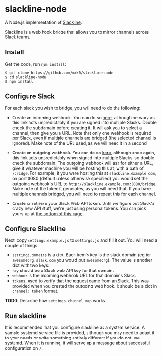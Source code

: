 slackline-node
==============

A Node.js implementation of [Slackline](https://github.com/ernesto-jimenez/slackline).

Slackline is a web hook bridge that allows you to mirror channels across Slack teams.

## Install
Get the code, run `npm install`:
```
$ git clone https://github.com/mxk0/slackline-node
$ cd slackline-node
$ npm install
```

## Configure Slack
For each slack you wish to bridge, you will need to do the following:
* Create an incoming webhook. You can do so [here](https://www.slack.com/services/new/incoming-webhook), although be wary as this link acts unpredictably if you are signed into multiple Slacks. Double check the subdomain before creating it. It will ask you to select a channel, then give you a URL. Note that only one webhook is required per Slack, even if multiple channels are bridged (the selected channel is ignored). Make note of the URL used, as we will need it in a second.

* Create an outgoing webhook. You can do so [here](https://www.slack.com/services/new/outgoing-webhook), although once again, this link acts unpredictably when signed into multiple Slacks, so double check the subdomain. The outgoing webhook will ask for either a URL, give it whatever machine you will be hosting this at, with a path of `/bridge`. For example, if you were hosting this at `slackline.example.com`, on port 8080 (default unless otherwise specified) you would set the outgoing webhook's URL to `http://slackline.example.com:8080/bridge`. Make note of the token it generates, as you will need that. If you have multiple channels bridged, you will need to repeat this for each channel.

* Create or retrieve your Slack Web API token. Until we figure out Slack's crazy new API stuff, we're just using personal tokens. You can pick yours up at [the bottom of this page](https://api.slack.com/web).

## Configure Slackline
Next, copy `settings.example.js` to `settings.js` and fill it out. You will need a couple of things:

* `settings.domains` is a dict. Each item's key is the slack domain (eg for `awesomeorg.slack.com` you would put `awesomeorg`). The value is another dict with two keys:
 * `key` should be a Slack web API key for that domain.
 * `webhook` is the incoming webhook URL for that domain's Slack.
 * `tokens`, used to verify that the request came from an Slack. This was provided when you created the outgoing web hook. It should be a dict in `channel: token` format.

**TODO**: Describe how `settings.channel_map` works

## Run slackline
It is recommended that you configure slackline as a system service. A sample systemd service file is provided, although you may need to adapt it to your needs or write something entirely different if you do not use systemd. When it is running, it will serve up a message about successful configuration on `/`.
